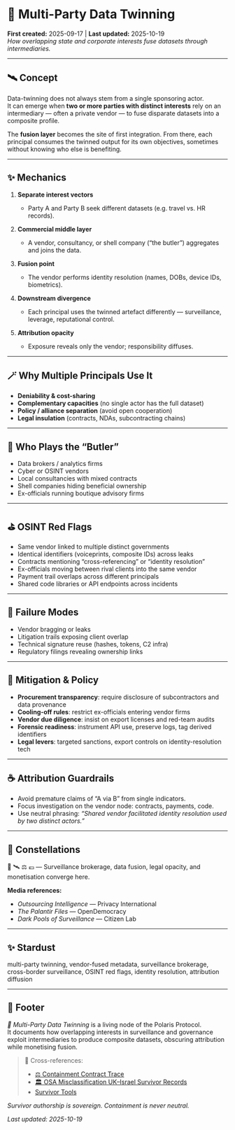 # 🎊 Multi-Party Data Twinning  
**First created:** 2025-09-17 | **Last updated:** 2025-10-19  
*How overlapping state and corporate interests fuse datasets through intermediaries.*  

---

## 🛰️ Concept  

Data-twinning does not always stem from a single sponsoring actor.  
It can emerge when **two or more parties with distinct interests** rely on an intermediary — often a private vendor — to fuse disparate datasets into a composite profile.  

The **fusion layer** becomes the site of first integration. From there, each principal consumes the twinned output for its own objectives, sometimes without knowing who else is benefiting.  

---

## ✨ Mechanics  

1. **Separate interest vectors**  
   - Party A and Party B seek different datasets (e.g. travel vs. HR records).  

2. **Commercial middle layer**  
   - A vendor, consultancy, or shell company (“the butler”) aggregates and joins the data.  

3. **Fusion point**  
   - The vendor performs identity resolution (names, DOBs, device IDs, biometrics).  

4. **Downstream divergence**  
   - Each principal uses the twinned artefact differently — surveillance, leverage, reputational control.  

5. **Attribution opacity**  
   - Exposure reveals only the vendor; responsibility diffuses.  

---

## 🪄 Why Multiple Principals Use It  

- **Deniability & cost-sharing**  
- **Complementary capacities** (no single actor has the full dataset)  
- **Policy / alliance separation** (avoid open cooperation)  
- **Legal insulation** (contracts, NDAs, subcontracting chains)  

---

## 🎩 Who Plays the “Butler”  

- Data brokers / analytics firms  
- Cyber or OSINT vendors  
- Local consultancies with mixed contracts  
- Shell companies hiding beneficial ownership  
- Ex-officials running boutique advisory firms  

---

## ⛳️ OSINT Red Flags  

- Same vendor linked to multiple distinct governments  
- Identical identifiers (voiceprints, composite IDs) across leaks  
- Contracts mentioning “cross-referencing” or “identity resolution”  
- Ex-officials moving between rival clients into the same vendor  
- Payment trail overlaps across different principals  
- Shared code libraries or API endpoints across incidents  

---

## 👾 Failure Modes  

- Vendor bragging or leaks  
- Litigation trails exposing client overlap  
- Technical signature reuse (hashes, tokens, C2 infra)  
- Regulatory filings revealing ownership links  

---

## 🚀 Mitigation & Policy  

- **Procurement transparency**: require disclosure of subcontractors and data provenance  
- **Cooling-off rules**: restrict ex-officials entering vendor firms  
- **Vendor due diligence**: insist on export licenses and red-team audits  
- **Forensic readiness**: instrument API use, preserve logs, tag derived identifiers  
- **Legal levers**: targeted sanctions, export controls on identity-resolution tech  

---

## ☕️ Attribution Guardrails  

- Avoid premature claims of “A via B” from single indicators.  
- Focus investigation on the vendor node: contracts, payments, code.  
- Use neutral phrasing: *“Shared vendor facilitated identity resolution used by two distinct actors.”*  

---

## 🌌 Constellations  
🎊 🛰️ ⚖️ 💷 — Surveillance brokerage, data fusion, legal opacity, and monetisation converge here.

**Media references:**  
- *Outsourcing Intelligence* — Privacy International  
- *The Palantir Files* — OpenDemocracy  
- *Dark Pools of Surveillance* — Citizen Lab  

---

## ✨ Stardust  
multi-party twinning, vendor-fused metadata, surveillance brokerage, cross-border surveillance, OSINT red flags, identity resolution, attribution diffusion

---

## 🏮 Footer  

*🎊 Multi-Party Data Twinning* is a living node of the Polaris Protocol.  
It documents how overlapping interests in surveillance and governance exploit intermediaries to produce composite datasets, obscuring attribution while monetising fusion.  

> 📡 Cross-references:
> 
> - [⚖️ Containment Contract Trace](../../../🌀_System_Governance/⚖️_containment_contract_trace.md)  
> - [🏛️ OSA Misclassification UK–Israel Survivor Records](../../🕸️_World_Webs/🏛️_osa_misclassification_uk_israel_mous_survivor_records.md)  
> - [Survivor Tools](../../../../Survivor_Tools/README.md)

*Survivor authorship is sovereign. Containment is never neutral.*  

_Last updated: 2025-10-19_
